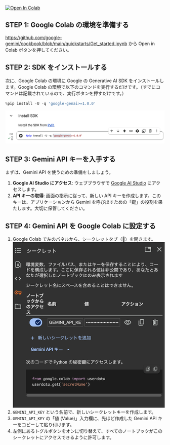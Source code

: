 
[![Open In Colab](https://colab.research.google.com/assets/colab-badge.svg)](https://colab.research.google.com/github/philschmid/gemini-2.5-ai-engineering-workshop/blob/main/notebooks/01-text-generation-and-chat.ipynb)

## STEP 1: Google Colab の環境を準備する

https://github.com/google-gemini/cookbook/blob/main/quickstarts/Get_started.ipynb から Open in Colab ボタンを押してください。

## STEP 2: SDK をインストールする

次に、Google Colab の環境に Google の Generative AI SDK をインストールします。Google Colab の環境で以下のコマンドを実行するだけです。（すでにコマンドは記載されているので、実行ボタンを押すだけです。）

```python
%pip install -U -q 'google-genai>=1.0.0'
```
![alt text](<../image/ScreenShot 2025-08-13 13.36.30.png>)

## STEP 3: Gemini API キーを入手する

まずは、Gemini API を使うための準備をしましょう。
1.  **Google AI Studio にアクセス**: ウェブブラウザで [Google AI Studio](https://aistudio.google.com/apikey) にアクセスします。
2.  **API キーの取得**: 画面の指示に従って、新しい API キーを作成します。このキーは、アプリケーションから Gemini を呼び出すための「鍵」の役割を果たします。大切に保管してください。

## STEP 4: Gemini API を Google Colab に設定する

1.  Google Colab で左のパネルから、シークレットタブ（🔑）を開きます。
![alt text](<../image/ScreenShot 2025-08-13 13.59.19.png>)
2.  `GEMINI_API_KEY` という名前で、新しいシークレットキーを作成します。
3.  `GEMINI_API_KEY` の「値 (Value)」入力欄に、先ほど作成した Gemini API キーをコピーして貼り付けます。
4.  左側にあるトグルボタンをオンに切り替えて、すべてのノートブックがこのシークレットにアクセスできるように許可します。


